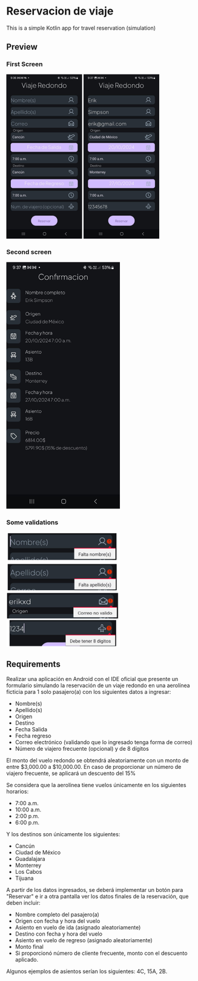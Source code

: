 # Reservacion de viaje

This is a simple Kotlin app for travel reservation (simulation)

## Preview

### First Screen
<img src="images/img1.jpeg" width="200">

<img src="images/img2.jpeg" width="200">

### Second screen
<img src="images/img3.jpeg" width="300">

### Some validations
<img src="images/img4.png" width="300">


## Requirements 

Realizar una aplicación en Android con el IDE oficial que presente un formulario simulando la reservación de un viaje redondo en una aerolínea ficticia para 1 solo pasajero(a) con los siguientes datos a ingresar: 

* Nombre(s) 
* Apellido(s)
* Origen
* Destino
* Fecha Salida
* Fecha regreso
* Correo electrónico (validando que lo ingresado tenga forma de correo)
* Número de viajero frecuente (opcional) y de 8 dígitos

El monto del vuelo redondo se obtendrá aleatoriamente con un monto de entre $3,000.00 a $10,000.00. En caso de proporcionar un número de viajero frecuente, se aplicará un descuento del 15%

Se considera que la aerolínea tiene vuelos únicamente en los siguientes horarios:
* 7:00 a.m.
* 10:00 a.m.
* 2:00 p.m.
* 6:00 p.m.

Y los destinos son únicamente los siguientes:
* Cancún
* Ciudad de México
* Guadalajara
* Monterrey
* Los Cabos
* Tijuana

A partir de los datos ingresados, se deberá implementar un botón para "Reservar" e ir a otra pantalla ver los datos finales de la reservación, que deben incluir:
* Nombre completo del pasajero(a)
* Origen con fecha y hora del vuelo
* Asiento en vuelo de ida (asignado aleatoriamente)
* Destino con fecha y hora del vuelo
* Asiento en vuelo de regreso (asignado aleatoriamente)
* Monto final
* Si proporcionó número de cliente frecuente, monto con el descuento aplicado.

Algunos ejemplos de asientos serían los siguientes: 4C, 15A, 2B.
